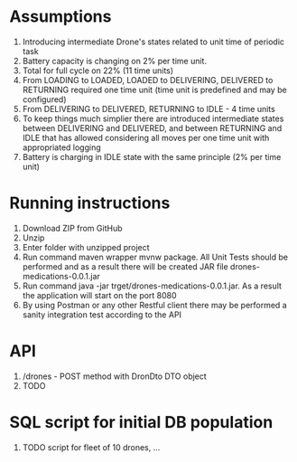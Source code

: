 # Assumptions
1. Introducing intermediate Drone's states related to unit time of periodic task
2. Battery capacity is changing on 2% per time unit.
3.  Total for full cycle on 22% (11 time units)
4.  From LOADING to LOADED, LOADED to DELIVERING, DELIVERED to RETURNING required one time unit (time unit is predefined and may be configured)
5.  From DELIVERING to DELIVERED, RETURNING to IDLE - 4 time units
6. To keep things much simplier there are introduced intermediate states between DELIVERING and DELIVERED, and between RETURNING and IDLE that has allowed considering all moves per one time unit with appropriated logging
7. Battery is charging in IDLE state with the same principle (2% per time unit) 
# Running instructions
1. Download ZIP from GitHub
2. Unzip
3. Enter folder with unzipped project
4. Run command maven wrapper mvnw package. All Unit Tests should be performed and as a result there will be created JAR file drones-medications-0.0.1.jar
5. Run command java -jar trget/drones-medications-0.0.1.jar. As a result the application will start on the port 8080
6. By using Postman or any other Restful client there may be performed a sanity integration test according to the API
# API
1. /drones - POST method with DronDto DTO object
2. TODO
# SQL script for initial DB population
1. TODO script for fleet of 10 drones, ...
